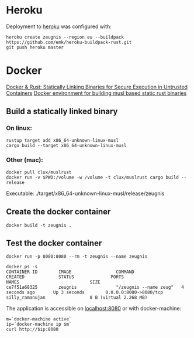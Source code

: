 # Heroku

Deployment to [heroku](https://zeugnis.herokuapp.com/) was configured with:

```
heroku create zeugnis --region eu --buildpack https://github.com/emk/heroku-buildpack-rust.git
git push heroku master
```


# Docker
[Docker & Rust: Statically Linking Binaries for Secure Execution in Untrusted Containers](http://betacs.pro/blog/2016/07/07/docker-and-rust/)
[Docker environment for building musl based static rust binaries](https://github.com/clux/muslrust)

## Build a statically linked binary

### On linux:
```
rustup target add x86_64-unknown-linux-musl
cargo build --target x86_64-unknown-linux-musl
```

### Other (mac):
```
docker pull clux/muslrust
docker run -v $PWD:/volume -w /volume -t clux/muslrust cargo build --release
```

Executable: ./target/x86_64-unknown-linux-musl/release/zeugnis

## Create the docker container
```
docker build -t zeugnis .
```

## Test the docker container
```
docker run -p 8080:8080 --rm -t zeugnis --name zeugnis
```

```
docker ps -s
CONTAINER ID        IMAGE                 COMMAND                  CREATED             STATUS              PORTS                              NAMES                           SIZE
ce7f51a68325        zeugnis               "/zeugnis --name zeug"   4 seconds ago       Up 3 seconds        0.0.0.0:8080->8080/tcp             silly_ramanujan                 0 B (virtual 2.268 MB)
```

The application is accessible on [localhost:8080](http://localhost:8080)
or with docker-machine:
```
m=`docker-machine active`
ip=`docker-machine ip $m`
curl http://$ip:8080
```
